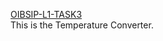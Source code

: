 [OIBSIP-L1-TASK3](https://Vedantu18.github.io/OIBSIPlevel1task3)</br>This is the Temperature Converter.

